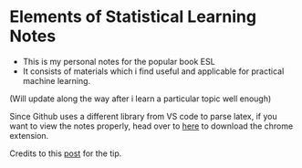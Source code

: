 # Elements of Statistical Learning Notes

- This is my personal notes for the popular book ESL
- It consists of materials which i find useful and applicable for practical machine learning.

(Will update along the way after i learn a particular topic well enough)




Since Github uses a different library from VS code to parse latex,
if you want to view the notes properly, head over to [here](https://chrome.google.com/webstore/detail/mathjax-plugin-for-github/ioemnmodlmafdkllaclgeombjnmnbima/related) to download the chrome extension.


Credits to this [post](https://stackoverflow.com/questions/11256433/how-to-show-math-equations-in-general-githubs-markdownnot-githubs-blog) for the tip. 